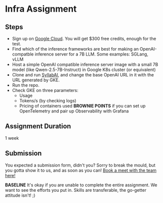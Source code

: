 # Infra Assignment
## Steps
- Sign up on [Google Cloud](https://cloud.google.com). You will get $300 free credits, enough for the test.
- Find which of the inference frameworks are best for making an OpenAI-compatble inference server for a 7B LLM. Some examples: SGLang, vLLM
- Host a simple OpenAI compatible inference server image with a small 7B model (like Qwen-2.5-7B-Instruct) in Google K8s cluster (or equivalent)
- Clone and run [SyllabAI](https://github.com/Alchemyst-ai/SyllabAI), and change the base OpenAI URL in it with the URL generated by GKE.
- Run the repo.
- Check GKE on three parameters:
  - Usage
  - Tokens/s (by checking logs)
  - Pricing of containers used
**BROWNIE POINTS** if you can set up OpenTelemetry and pair up Observability with Grafana

## Assignment Duration
1 week

## Submission
You expected a submission form, didn't you? Sorry to break the mould, but you gotta show it to us, and as soon as you can!
[Book a meet with the team here!](https://cal.com/anuran/join-alchemyst)

**BASELINE** It's okay if you are unable to complete the entire assignment. We want to see the efforts you put in. Skills are transferable, the go-getter attitude isn't! ;)
